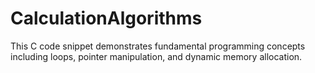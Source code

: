 # CalculationAlgorithms
This C code snippet demonstrates fundamental programming concepts including loops, pointer manipulation, and dynamic memory allocation.
